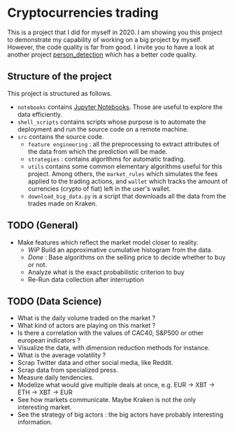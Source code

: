 # Cryptocurrencies trading

This is a project that I did for myself in 2020. 
I am showing you this project to demonstrate my capability of working on a big project by myself. 
However, the code quality is far from good. I invite you to have a look at another project [person_detection](https://github.com/pierresendorek/person_detection) which has a better code quality.

## Structure of the project
This project is structured as follows. 
* `notebooks` contains [Jupyter Notebooks](https://jupyter.org/). Those are useful to explore the data efficiently.
* `shell_scripts` contains scripts whose purpose is to automate the deployment and run the source code on a remote machine.
* `src` contains the source code.
    * `feature engineering` : all the preprocessing to extract attributes of the data from which the prediction will be made.
    * `strategies` : contains algorithms for automatic trading.
    * `utils` contains some common elementary algorithms useful for this project. Among others, the `market_rules` which simulates the fees applied to the trading actions, and `wallet` which tracks the amount of currencies (crypto of fiat) left in the user's wallet.
    * `download_big_data.py` is a script that downloads all the data from the trades made on Kraken.   

## TODO (General)

* Make features which reflect the market model closer to reality.
    * *WiP* Build an approximative cumulative histogram from the data.
    * *Done* : Base algorithms on the selling price to decide whether to buy or not.
    * Analyze what is the exact probabilistic criterion to buy
    * Re-Run data collection after interruption
    

## TODO (Data Science)

* What is the daily volume traded on the market ?
* What kind of actors are playing on this market ?
* Is there a correlation with the values of CAC40, S&P500 or other european indicators ?
* Visualize the data, with dimension reduction methods for instance.
* What is the average volatility ?
* Scrap Twitter data and other social media, like Reddit.
* Scrap data from specialized press.
* Measure daily tendencies.
* Modelize what would give multiple deals at once, e.g. EUR -> XBT -> ETH -> XBT -> EUR
* See how markets communicate. Maybe Kraken is not the only interesting market.
* See the strategy of big actors : the big actors have probably interesting information.
